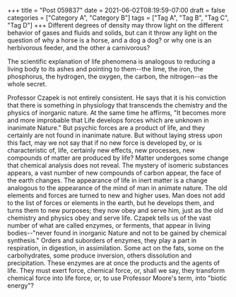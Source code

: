 +++
title = "Post 059837"
date = 2021-06-02T08:19:59-07:00
draft = false
categories = ["Category A", "Category B"]
tags = ["Tag A", "Tag B", "Tag C", "Tag D"]
+++
Different degrees of density may throw light on the different behavior of gases and fluids and solids, but can it throw any light on the question of why a horse is a horse, and a dog a dog? or why one is an herbivorous feeder, and the other a carnivorous?

The scientific explanation of life phenomena is analogous to reducing a living body to its ashes and pointing to them--the lime, the iron, the phosphorus, the hydrogen, the oxygen, the carbon, the nitrogen--as the whole secret.

Professor Czapek is not entirely consistent. He says that it is his conviction that there is something in physiology that transcends the chemistry and the physics of inorganic nature. At the same time he affirms, "It becomes more and more improbable that Life develops forces which are unknown in inanimate Nature." But psychic forces are a product of life, and they certainly are not found in inanimate nature. But without laying stress upon this fact, may we not say that if no new force is developed by, or is characteristic of, life, certainly new effects, new processes, new compounds of matter are produced by life? Matter undergoes some change that chemical analysis does not reveal. The mystery of isomeric substances appears, a vast number of new compounds of carbon appear, the face of the earth changes. The appearance of life in inert matter is a change analogous to the appearance of the mind of man in animate nature. The old elements and forces are turned to new and higher uses. Man does not add to the list of forces or elements in the earth, but he develops them, and turns them to new purposes; they now obey and serve him, just as the old chemistry and physics obey and serve life. Czapek tells us of the vast number of what are called enzymes, or ferments, that appear in living bodies--"never found in inorganic Nature and not to be gained by chemical synthesis." Orders and suborders of enzymes, they play a part in respiration, in digestion, in assimilation. Some act on the fats, some on the carbohydrates, some produce inversion, others dissolution and precipitation. These enzymes are at once the products and the agents of life. They must exert force, chemical force, or, shall we say, they transform chemical force into life force, or, to use Professor Moore's term, into "biotic energy"?
